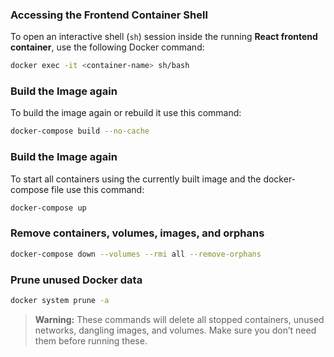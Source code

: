 ### Accessing the Frontend Container Shell

To open an interactive shell (`sh`) session inside the running **React frontend container**, use the following Docker command:

```bash
docker exec -it <container-name> sh/bash
```

### Build the Image again

To build the image again or rebuild it use this command:

```bash
docker-compose build --no-cache
```

### Build the Image again

To start all containers using the currently built image and the docker-compose file use this command:

```bash
docker-compose up
```

### Remove containers, volumes, images, and orphans

```bash
docker-compose down --volumes --rmi all --remove-orphans
```

### Prune unused Docker data

```bash
docker system prune -a
```

> **Warning:** These commands will delete all stopped containers, unused networks, dangling images, and volumes. Make sure you don’t need them before running these.

